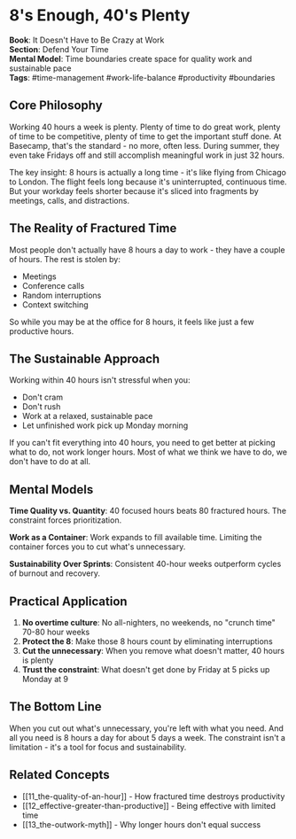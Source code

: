# 8's Enough, 40's Plenty

**Book**: It Doesn't Have to Be Crazy at Work  
**Section**: Defend Your Time  
**Mental Model**: Time boundaries create space for quality work and sustainable pace  
**Tags**: #time-management #work-life-balance #productivity #boundaries

## Core Philosophy

Working 40 hours a week is plenty. Plenty of time to do great work, plenty of time to be competitive, plenty of time to get the important stuff done. At Basecamp, that's the standard - no more, often less. During summer, they even take Fridays off and still accomplish meaningful work in just 32 hours.

The key insight: 8 hours is actually a long time - it's like flying from Chicago to London. The flight feels long because it's uninterrupted, continuous time. But your workday feels shorter because it's sliced into fragments by meetings, calls, and distractions.

## The Reality of Fractured Time

Most people don't actually have 8 hours a day to work - they have a couple of hours. The rest is stolen by:
- Meetings
- Conference calls  
- Random interruptions
- Context switching

So while you may be at the office for 8 hours, it feels like just a few productive hours.

## The Sustainable Approach

Working within 40 hours isn't stressful when you:
- Don't cram
- Don't rush
- Work at a relaxed, sustainable pace
- Let unfinished work pick up Monday morning

If you can't fit everything into 40 hours, you need to get better at picking what to do, not work longer hours. Most of what we think we have to do, we don't have to do at all.

## Mental Models

**Time Quality vs. Quantity**: 40 focused hours beats 80 fractured hours. The constraint forces prioritization.

**Work as a Container**: Work expands to fill available time. Limiting the container forces you to cut what's unnecessary.

**Sustainability Over Sprints**: Consistent 40-hour weeks outperform cycles of burnout and recovery.

## Practical Application

1. **No overtime culture**: No all-nighters, no weekends, no "crunch time" 70-80 hour weeks
2. **Protect the 8**: Make those 8 hours count by eliminating interruptions
3. **Cut the unnecessary**: When you remove what doesn't matter, 40 hours is plenty
4. **Trust the constraint**: What doesn't get done by Friday at 5 picks up Monday at 9

## The Bottom Line

When you cut out what's unnecessary, you're left with what you need. And all you need is 8 hours a day for about 5 days a week. The constraint isn't a limitation - it's a tool for focus and sustainability.

## Related Concepts
- [[11_the-quality-of-an-hour]] - How fractured time destroys productivity
- [[12_effective-greater-than-productive]] - Being effective with limited time
- [[13_the-outwork-myth]] - Why longer hours don't equal success